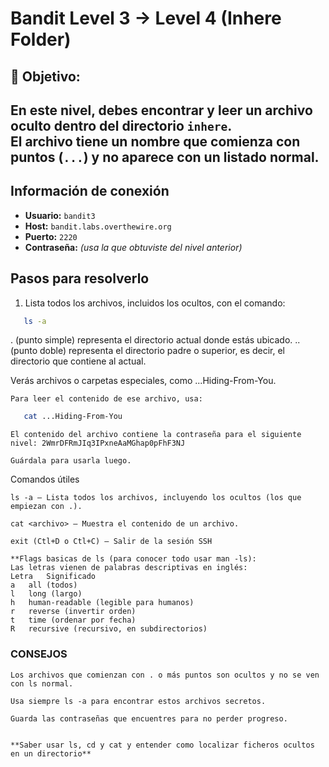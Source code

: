 #  Bandit Level 3 → Level 4 (Inhere Folder)

## 🎯 Objetivo:
En este nivel, debes encontrar y leer un archivo oculto dentro del directorio `inhere`.  
El archivo tiene un nombre que comienza con puntos (`...`) y no aparece con un listado normal.
---

## Información de conexión
- **Usuario:** `bandit3`  
- **Host:** `bandit.labs.overthewire.org`  
- **Puerto:** `2220`  
- **Contraseña:** _(usa la que obtuviste del nivel anterior)_

## Pasos para resolverlo

1. Lista todos los archivos, incluidos los ocultos, con el comando:

```bash
   ls -a
 ```

 . (punto simple) representa el directorio actual donde estás ubicado.
.. (punto doble) representa el directorio padre o superior, es decir, el directorio que contiene al actual.

Verás archivos o carpetas especiales, como ...Hiding-From-You.

    Para leer el contenido de ese archivo, usa:
 ```bash
    cat ...Hiding-From-You
 ```

    El contenido del archivo contiene la contraseña para el siguiente nivel: 2WmrDFRmJIq3IPxneAaMGhap0pFhF3NJ

    Guárdala para usarla luego.

Comandos útiles

    ls -a — Lista todos los archivos, incluyendo los ocultos (los que empiezan con .).

    cat <archivo> — Muestra el contenido de un archivo.

    exit (Ctl+D o Ctl+C) — Salir de la sesión SSH

    **Flags basicas de ls (para conocer todo usar man -ls):
    Las letras vienen de palabras descriptivas en inglés:
    Letra	Significado
    a	all (todos)
    l	long (largo)
    h	human-readable (legible para humanos)
    r	reverse (invertir orden)
    t	time (ordenar por fecha)
    R	recursive (recursivo, en subdirectorios)

### CONSEJOS

    Los archivos que comienzan con . o más puntos son ocultos y no se ven con ls normal.

    Usa siempre ls -a para encontrar estos archivos secretos.

    Guarda las contraseñas que encuentres para no perder progreso.


    **Saber usar ls, cd y cat y entender como localizar ficheros ocultos en un directorio**
